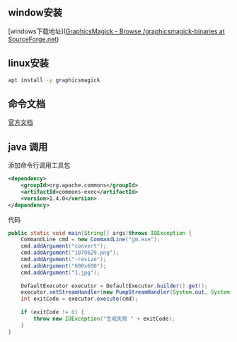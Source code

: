 ## window安装
[windows下载地址]([GraphicsMagick - Browse /graphicsmagick-binaries at SourceForge.net](https://sourceforge.net/projects/graphicsmagick/files/graphicsmagick-binaries/))
## linux安装
```bash
apt install -y graphicsmagick
```
## 命令文档
[官方文档](http://www.graphicsmagick.org/utilities.html)

## java 调用
添加命令行调用工具包
```xml
<dependency>  
    <groupId>org.apache.commons</groupId>  
    <artifactId>commons-exec</artifactId>  
    <version>1.4.0</version>  
</dependency>
```
代码
```java
public static void main(String[] args)throws IOException {  
    CommandLine cmd = new CommandLine("gm.exe");  
    cmd.addArgument("convert");  
    cmd.addArgument("1079629.png");  
    cmd.addArgument("-resize");  
    cmd.addArgument("600x600");  
    cmd.addArgument("1.jpg");  
  
    DefaultExecutor executor = DefaultExecutor.builder().get();  
    executor.setStreamHandler(new PumpStreamHandler(System.out, System.err)); // 重定向输出  
    int exitCode = executor.execute(cmd);  
  
    if (exitCode != 0) {  
        throw new IOException("生成失败 " + exitCode);  
    }  
}
```